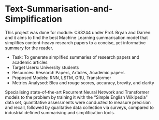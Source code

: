 # Text-Summarisation-and-Simplification

This project was done for module: CS3244 under Prof. Bryan and Darren and it aims to find the best Machine Learning summarisation model that simplifies content-heavy research papers to a concise, yet informative summary for the reader. 

- Task: To generate simplified summaries of research papers and academic articles
- Target Users: University students
- Resources: Research Papers, Articles, Academic papers
- Proposed Models: RNN, LSTM, GRU, Transformer
- Metrics Analysed: Bleu and rouge scores, accuracy, brevity, and clarity

Specialising state-of-the-art Recurrent Neural Network and Transformer models to the problem by training it with the “Simple English Wikipedia” data set, quantitative assessments were conducted to measure precision and recall, followed by qualitative data collection via surveys, compared to industrial defined summarising and simplification tools.
